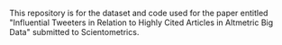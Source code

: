 This repository is for the dataset and code used for the paper entitled "Influential Tweeters in Relation to Highly Cited Articles in Altmetric Big Data" submitted to Scientometrics.

